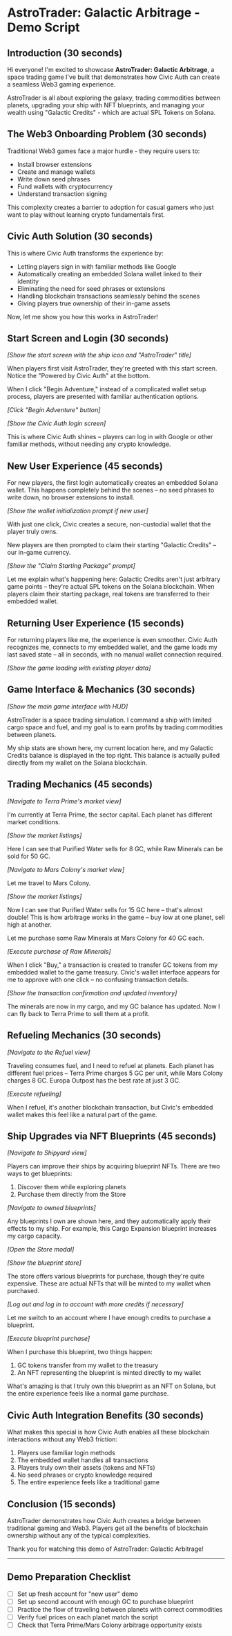 # AstroTrader: Galactic Arbitrage - Demo Script

## Introduction (30 seconds)

Hi everyone! I'm excited to showcase **AstroTrader: Galactic Arbitrage**, a space trading game I've built that demonstrates how Civic Auth can create a seamless Web3 gaming experience.

AstroTrader is all about exploring the galaxy, trading commodities between planets, upgrading your ship with NFT blueprints, and managing your wealth using "Galactic Credits" - which are actual SPL Tokens on Solana.

## The Web3 Onboarding Problem (30 seconds)

Traditional Web3 games face a major hurdle - they require users to:
- Install browser extensions
- Create and manage wallets 
- Write down seed phrases
- Fund wallets with cryptocurrency
- Understand transaction signing

This complexity creates a barrier to adoption for casual gamers who just want to play without learning crypto fundamentals first.

## Civic Auth Solution (30 seconds)

This is where Civic Auth transforms the experience by:
- Letting players sign in with familiar methods like Google
- Automatically creating an embedded Solana wallet linked to their identity
- Eliminating the need for seed phrases or extensions
- Handling blockchain transactions seamlessly behind the scenes
- Giving players true ownership of their in-game assets

Now, let me show you how this works in AstroTrader!

## Start Screen and Login (30 seconds)

*[Show the start screen with the ship icon and "AstroTrader" title]*

When players first visit AstroTrader, they're greeted with this start screen. Notice the "Powered by Civic Auth" at the bottom.

When I click "Begin Adventure," instead of a complicated wallet setup process, players are presented with familiar authentication options.

*[Click "Begin Adventure" button]*

*[Show the Civic Auth login screen]*

This is where Civic Auth shines – players can log in with Google or other familiar methods, without needing any crypto knowledge.

## New User Experience (45 seconds)

For new players, the first login automatically creates an embedded Solana wallet. This happens completely behind the scenes – no seed phrases to write down, no browser extensions to install.

*[Show the wallet initialization prompt if new user]*

With just one click, Civic creates a secure, non-custodial wallet that the player truly owns.

New players are then prompted to claim their starting "Galactic Credits" – our in-game currency.

*[Show the "Claim Starting Package" prompt]*

Let me explain what's happening here: Galactic Credits aren't just arbitrary game points – they're actual SPL tokens on the Solana blockchain. When players claim their starting package, real tokens are transferred to their embedded wallet.

## Returning User Experience (15 seconds)

For returning players like me, the experience is even smoother. Civic Auth recognizes me, connects to my embedded wallet, and the game loads my last saved state – all in seconds, with no manual wallet connection required.

*[Show the game loading with existing player data]*

## Game Interface & Mechanics (30 seconds)

*[Show the main game interface with HUD]*

AstroTrader is a space trading simulation. I command a ship with limited cargo space and fuel, and my goal is to earn profits by trading commodities between planets.

My ship stats are shown here, my current location here, and my Galactic Credits balance is displayed in the top right. This balance is actually pulled directly from my wallet on the Solana blockchain.

## Trading Mechanics (45 seconds)

*[Navigate to Terra Prime's market view]*

I'm currently at Terra Prime, the sector capital. Each planet has different market conditions.

*[Show the market listings]*

Here I can see that Purified Water sells for 8 GC, while Raw Minerals can be sold for 50 GC. 

*[Navigate to Mars Colony's market view]*

Let me travel to Mars Colony.

*[Show the market listings]*

Now I can see that Purified Water sells for 15 GC here – that's almost double! This is how arbitrage works in the game – buy low at one planet, sell high at another.

Let me purchase some Raw Minerals at Mars Colony for 40 GC each.

*[Execute purchase of Raw Minerals]*

When I click "Buy," a transaction is created to transfer GC tokens from my embedded wallet to the game treasury. Civic's wallet interface appears for me to approve with one click – no confusing transaction details.

*[Show the transaction confirmation and updated inventory]*

The minerals are now in my cargo, and my GC balance has updated. Now I can fly back to Terra Prime to sell them at a profit.

## Refueling Mechanics (30 seconds)

*[Navigate to the Refuel view]*

Traveling consumes fuel, and I need to refuel at planets. Each planet has different fuel prices – Terra Prime charges 5 GC per unit, while Mars Colony charges 8 GC. Europa Outpost has the best rate at just 3 GC.

*[Execute refueling]*

When I refuel, it's another blockchain transaction, but Civic's embedded wallet makes this feel like a natural part of the game.

## Ship Upgrades via NFT Blueprints (45 seconds)

*[Navigate to Shipyard view]*

Players can improve their ships by acquiring blueprint NFTs. There are two ways to get blueprints:

1. Discover them while exploring planets
2. Purchase them directly from the Store

*[Navigate to owned blueprints]*

Any blueprints I own are shown here, and they automatically apply their effects to my ship. For example, this Cargo Expansion blueprint increases my cargo capacity.

*[Open the Store modal]*

*[Show the blueprint store]*

The store offers various blueprints for purchase, though they're quite expensive. These are actual NFTs that will be minted to my wallet when purchased.

*[Log out and log in to account with more credits if necessary]*

Let me switch to an account where I have enough credits to purchase a blueprint.

*[Execute blueprint purchase]*

When I purchase this blueprint, two things happen:
1. GC tokens transfer from my wallet to the treasury
2. An NFT representing the blueprint is minted directly to my wallet

What's amazing is that I truly own this blueprint as an NFT on Solana, but the entire experience feels like a normal game purchase.

## Civic Auth Integration Benefits (30 seconds)

What makes this special is how Civic Auth enables all these blockchain interactions without any Web3 friction:

1. Players use familiar login methods
2. The embedded wallet handles all transactions
3. Players truly own their assets (tokens and NFTs)
4. No seed phrases or crypto knowledge required
5. The entire experience feels like a traditional game

## Conclusion (15 seconds)

AstroTrader demonstrates how Civic Auth creates a bridge between traditional gaming and Web3. Players get all the benefits of blockchain ownership without any of the typical complexities.

Thank you for watching this demo of AstroTrader: Galactic Arbitrage!

---

## Demo Preparation Checklist

- [ ] Set up fresh account for "new user" demo
- [ ] Set up second account with enough GC to purchase blueprint
- [ ] Practice the flow of traveling between planets with correct commodities
- [ ] Verify fuel prices on each planet match the script
- [ ] Check that Terra Prime/Mars Colony arbitrage opportunity exists 